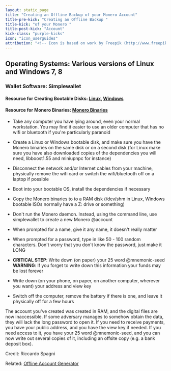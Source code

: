 ```yaml
---
layout: static_page
title: "Creating an Offline Backup of your Monero Account"
title-pre-kick: "Creating an Offline Backup "
title-kick: "of your Monero "
title-post-kick: "Account"
kick-class: "purple-kicks"
icon: "icon_userguides"
attribution: "<!-- Icon is based on work by Freepik (http://www.freepik.com) and is licensed under Creative Commons BY 3.0 -->"
---
```

 
## Operating Systems:  Various versions of Linux and Windows 7, 8
 
### Wallet Software:  Simplewallet
 
#### Resource for Creating Bootable Disks:  [Linux](http://www.pendrivelinux.com/),       [Windows](https://www.microsoft.com/en-us/download/windows-usb-dvd-download-tool)
 
#### Resource for Monero Binaries:  [Monero Binaries](https://getmonero.org/downloads/)
 
- Take any computer you have lying around, even your normal workstation. You may find it easier to use an older computer that has no wifi or bluetooth if you're particularly paranoid
 
- Create a Linux or Windows bootable disk, and make sure you have the Monero binaries on the same disk or on a second disk (for Linux make sure you have also downloaded copies of the dependencies you will need, libboost1.55 and miniupnpc for instance)
 
- Disconnect the network and/or Internet cables from your machine, physically remove the wifi card or switch the wifi/bluetooth off on a laptop if possible
 
- Boot into your bootable OS, install the dependencies if necessary
 
- Copy the Monero binaries to to a RAM disk (/dev/shm in Linux, Windows bootable ISOs normally have a Z: drive or something)
 
- Don't run the Monero daemon. Instead, using the command line, use simplewallet to create a new Monero @account
 
- When prompted for a name, give it any name, it doesn't really matter
 
- When prompted for a password, type in like 50 - 100 random characters. Don't worry that you don't know the password, just make it LONG
 
- **CRITICAL STEP**: Write down (on paper) your 25 word @mnemonic-seed  
**WARNING**:  If you forget to write down this information your funds may be lost forever
 
- Write down (on your phone, on paper, on another computer, wherever you want) your address and view key
 
- Switch off the computer, remove the battery if there is one, and leave it physically off for a few hours
 
The account you've created was created in RAM, and the digital files are now inaccessible. If some adversary manages to somehow obtain the data, they will lack the long password to open it. If you need to receive payments, you have your public address, and you have the view key if needed. If you need access to it, you have your 25 word @mnemonic-seed, and you can now write out several copies of it, including an offsite copy (e.g. a bank deposit box).
 
Credit:  Riccardo Spagni
 
Related:  [Offline Account Generator](http://moneroaddress.org/)
